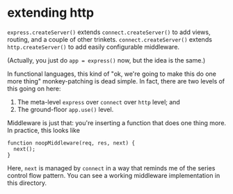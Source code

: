 # extending http

`express.createServer()` extends `connect.createServer()` to add views,
routing, and a couple of other trinkets. `connect.createServer()` extends
`http.createServer()` to add easily configurable middleware.

(Actually, you just do `app = express()` now, but the idea is the same.)

In functional languages, this kind of "ok, we're going to make this do one
more thing" monkey-patching is dead simple. In fact, there are two levels
of this going on here:

1. The meta-level `express` over `connect` over `http` level; and
2. The ground-floor `app.use()` level.

Middleware is just that: you're inserting a function that does one thing more.
In practice, this looks like

    function noopMiddleware(req, res, next) {
      next();
    }

Here, `next` is managed by `connect` in a way that reminds me of the series
control flow pattern. You can see a working middleware implementation in this
directory.
